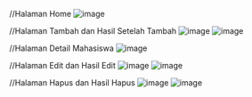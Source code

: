 //Halaman Home
![image](https://github.com/user-attachments/assets/b030a3de-8899-4e20-9575-d478370ed538)

//Halaman Tambah dan Hasil Setelah Tambah
![image](https://github.com/user-attachments/assets/98ccdf4a-aa94-4d5d-af29-304442127704)
![image](https://github.com/user-attachments/assets/ab1f9080-393a-450b-bfb0-6827ef538160)

//Halaman Detail Mahasiswa
![image](https://github.com/user-attachments/assets/f5270e8e-633f-4f59-9ddf-f9ab0949553a)

//Halaman Edit dan Hasil Edit
![image](https://github.com/user-attachments/assets/cc4fc29f-aa45-4fb5-9356-6b99ed4f0e3e)
![image](https://github.com/user-attachments/assets/40e01829-c3d5-4f0e-bf6e-27c0a0e08445)

//Halaman Hapus dan Hasil Hapus
![image](https://github.com/user-attachments/assets/7447d641-735c-4fa7-b0e2-4b88cadbd211)
![image](https://github.com/user-attachments/assets/53869f3f-38af-461c-af42-a73de59f12f9)

